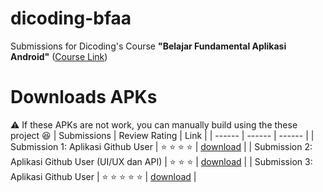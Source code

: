 # dicoding-bfaa

Submissions for Dicoding's Course **"Belajar Fundamental Aplikasi Android"** ([Course Link])

# Downloads APKs
:warning: If these APKs are not work, you can manually build using the these project :satisfied:
| Submissions | Review Rating | Link |
| ------ | ------ | ------ |
| Submission 1: Aplikasi Github User | :star: :star: :star: :star: | [download][APK 1] |
| Submission 2: Aplikasi Github User (UI/UX dan API) | :star: :star: :star: | [download][APK 2] |
| Submission 3: Aplikasi Github User | :star: :star: :star: :star: :star: | [download][APK 3] |

[Course Link]: <https://www.dicoding.com/academies/14>
[APK 1]: <https://github.com/geshtng/dicoding-bfaa/raw/master/Build%20APK/Submission_1.apk>
[APK 2]: <https://github.com/geshtng/dicoding-bfaa/raw/master/Build%20APK/Submission_2.apk>
[APK 3]: <https://github.com/geshtng/dicoding-bfaa/raw/master/Build%20APK/Submission_3.apk>
